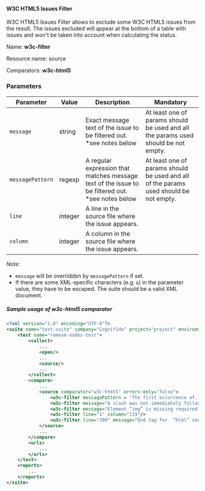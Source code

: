 #### W3C HTML5 Issues Filter

W3C HTML5 Issues Filter allows to exclude some W3C HTML5 issues from the result. The issues excluded will appear at the bottom of a table with issues and won't be taken into account when calculating the status.

Name: **w3c-filter**

Resource name: source

Comparators: **w3c-html5**

### Parameters

| Parameter | Value | Description | Mandatory |
| --------- | ----- | ----------- | --------- |
| `message` | string | Exact message text of the issue to be filtered out. *see notes below | At least one of params should be used and all the params used should be not empty. |
| `messagePattern` | regexp | A regular expression that matches message text of the issue to be filtered out. *see notes below | At least one of params should be used and all of the params used should be not empty. |
| `line` | integer | A line in the source file where the issue appears. | |
| `column` | integer | A column in the source file where the issue appears. | |

*Note:*
- `message` will be overridden by `messagePattern` if set.
- If there are some XML-specific characters (e.g. `&`) in the parameter value, they have to be escaped. The suite should be a valid XML document.

##### Sample usage of w3c-html5 comparator

```xml
<?xml version="1.0" encoding="UTF-8"?>
<suite name="test-suite" company="Cognifide" project="project" environment="win7-ff16">
    <test name="remove-nodes-test">
        <collect>
            ...
            <open/>
            ...
            <source/>
            ...
        </collect>
        <compare>
            ...
            <source comparator="w3c-html5" errors-only="false">
                <w3c-filter messagePattern = "The first occurrence of.*" />
                <w3c-filter message="A slash was not immediately followed by “&gt;”."/>
                <w3c-filter message="Element “img” is missing required attribute “src”."/>
                <w3c-filter line="1" column="119"/>
                <w3c-filter line="390" message="End tag for  “html” seen, but there were unclosed elements."/>
            </source>
            ...
        </compare>
        <urls>
            ...
        </urls>
    </test>
    <reports>
        ...
    </reports>
</suite>
```
